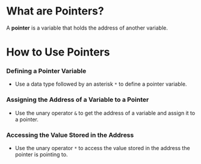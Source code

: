 # What are Pointers?

A **pointer** is a variable that holds the address of another variable.

# How to Use Pointers

### Defining a Pointer Variable
- Use a data type followed by an asterisk `*` to define a pointer variable.

### Assigning the Address of a Variable to a Pointer
- Use the unary operator `&` to get the address of a variable and assign it to a pointer.

### Accessing the Value Stored in the Address
- Use the unary operator `*` to access the value stored in the address the pointer is pointing to.
